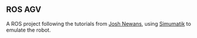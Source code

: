 ## ROS AGV

A ROS project following the tutorials from [Josh Newans](https://www.youtube.com/watch?v=OWeLUSzxMsw&list=PLunhqkrRNRhYAffV8JDiFOatQXuU-NnxT), using [Simumatik](https://simumatik.com/) to emulate the robot.
